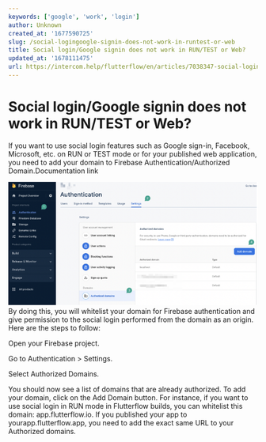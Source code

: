 ```yaml
---
keywords: ['google', 'work', 'login']
author: Unknown
created_at: '1677590725'
slug: /social-logingoogle-signin-does-not-work-in-runtest-or-web
title: Social login/Google signin does not work in RUN/TEST or Web?
updated_at: '1678111475'
url: https://intercom.help/flutterflow/en/articles/7038347-social-login-google-signin-does-not-work-in-run-test-or-web
---
```

# Social login/Google signin does not work in RUN/TEST or Web?

If you want to use social login features such as Google sign-in, Facebook, Microsoft, etc. on RUN or TEST mode or for your published web application, you need to add your domain to Firebase Authentication/Authorized Domain.Documentation link

![](../assets/20250430121259325933.png)
By doing this, you will whitelist your domain for Firebase authentication and give permission to the social login performed from the domain as an origin.
Here are the steps to follow:

Open your Firebase project.

Go to Authentication &gt; Settings.

Select Authorized Domains.

You should now see a list of domains that are already authorized. To add your domain, click on the Add Domain button.
For instance, if you want to use social login in RUN mode in Flutterflow builds, you can whitelist this domain: app.flutterflow.io. If you published your app to yourapp.flutterflow.app, you need to add the exact same URL to your Authorized domains.